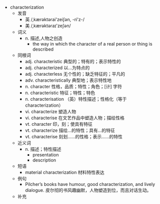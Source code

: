 - characterization
  - 发音
    - 英 /,kærəktərai'zeiʃən, -ri'z-/
    - 美 /,kærəktəraɪ'zeʃən/
  - 词义
    - n. 描述,人物之创造
      - the way in which the character of a real person or thing is described
  - 同根词
    - adj. characteristic 典型的；特有的；表示特性的
    - adj. characterized 以…为特点的
    - adj. characterless 无个性的；缺乏特征的；平凡的
    - adv. characteristically 典型地；表示特性地
    - n. character 性格，品质；特性；角色；[计] 字符
    - n. characteristic 特征；特性；特色
    - n. characterisation （英）特性描述；性格化（等于characterization）
    - vi. characterize 塑造人物
    - vi. characterise 在文艺作品中塑造人物；描绘性格
    - vt. character 印，刻；使具有特征
    - vt. characterize 描绘…的特性；具有…的特征
    - vt. characterise 刻划……的性格；表示……的特性
  - 近义词
    - n. 描述；特性描述
      - presentation
      - description
  - 短语
    - material characterization 材料特性表达
  - 例句
    - Pilcher’s books have humour, good characterization, and lively dialogue. 皮尔彻的书风趣幽默，人物塑造到位，而且对话生动。
  - 补充